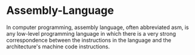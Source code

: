 # Assembly-Language
In computer programming, assembly language, often abbreviated asm, is any low-level programming language in which there is a very strong correspondence between the instructions in the language and the architecture's machine code instructions.
